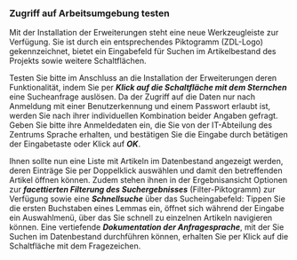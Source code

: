 ### Zugriff auf Arbeitsumgebung testen

Mit der Installation der Erweiterungen steht eine neue Werkzeugleiste zur
Verfügung. Sie ist durch ein entsprechendes Piktogramm (ZDL-Logo)
gekennzeichnet, bietet ein Eingabefeld für Suchen im Artikelbestand des Projekts
sowie weitere Schaltflächen.

Testen Sie bitte im Anschluss an die Installation der Erweiterungen deren
Funktionalität, indem Sie per ***Klick auf die Schaltfläche mit dem Sternchen***
eine Sucheanfrage auslösen. Da der Zugriff auf die Daten nur nach Anmeldung mit
einer Benutzerkennung und einem Passwort erlaubt ist, werden Sie nach ihrer
individuellen Kombination beider Angaben gefragt. Geben Sie bitte ihre
Anmeldedaten ein, die Sie von der IT-Abteilung des Zentrums Sprache erhalten,
und bestätigen Sie die Eingabe durch betätigen der Eingabetaste oder Klick auf
***OK***.

Ihnen sollte nun eine Liste mit Artikeln im Datenbestand angezeigt werden, deren
Einträge Sie per Doppelklick auswählen und damit den betreffenden Artikel öffnen
können. Zudem stehen ihnen in der Ergebnisansicht Optionen zur ***facettierten
Filterung des Suchergebnisses*** (Filter-Piktogramm) zur Verfügung sowie eine
***Schnellsuche*** über das Sucheingabefeld: Tippen Sie die ersten Buchstaben
eines Lemmas ein, öffnet sich während der Eingabe ein Auswahlmenü, über das Sie
schnell zu einzelnen Artikeln navigieren können. Eine vertiefende
***Dokumentation der Anfragesprache***, mit der Sie Suchen im Datenbestand
durchführen können, erhalten Sie per Klick auf die Schaltfläche mit dem
Fragezeichen.
